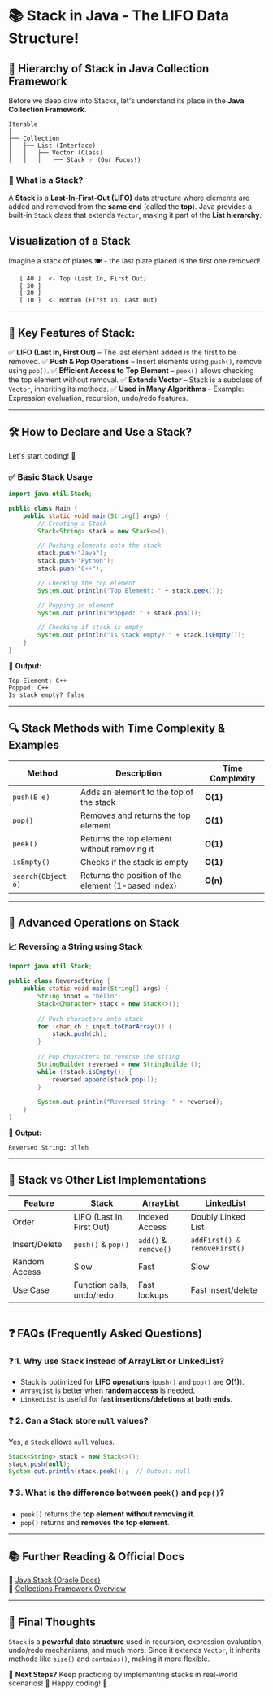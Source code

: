 # 📚 **Stack in Java - The LIFO Data Structure!**

## 🔹 **Hierarchy of Stack in Java Collection Framework**
Before we deep dive into Stacks, let's understand its place in the **Java Collection Framework**.

```
Iterable  
│  
├── Collection  
│   ├── List (Interface)  
│   │   ├── Vector (Class)  
│   │   │   ├── Stack ✅ (Our Focus!)  
```

### 🤔 **What is a Stack?**  
A **Stack** is a **Last-In-First-Out (LIFO)** data structure where elements are added and removed from the **same end** (called the **top**). Java provides a built-in `Stack` class that extends `Vector`, making it part of the **List hierarchy**.

## **Visualization of a Stack**  

Imagine a stack of plates 🍽️ - the last plate placed is the first one removed!

```
   [ 40 ]  <- Top (Last In, First Out)
   [ 30 ]
   [ 20 ]
   [ 10 ]  <- Bottom (First In, Last Out)
```

---

## 📌 **Key Features of Stack:**
✅ **LIFO (Last In, First Out)** – The last element added is the first to be removed.
✅ **Push & Pop Operations** – Insert elements using `push()`, remove using `pop()`.
✅ **Efficient Access to Top Element** – `peek()` allows checking the top element without removal.
✅ **Extends Vector** – Stack is a subclass of `Vector`, inheriting its methods.
✅ **Used in Many Algorithms** – Example: Expression evaluation, recursion, undo/redo features.

---

## 🛠 **How to Declare and Use a Stack?**  
Let's start coding! 🚀  

### ✅ **Basic Stack Usage**
```java
import java.util.Stack;

public class Main {
    public static void main(String[] args) {
        // Creating a Stack
        Stack<String> stack = new Stack<>();

        // Pushing elements onto the stack
        stack.push("Java");
        stack.push("Python");
        stack.push("C++");

        // Checking the top element
        System.out.println("Top Element: " + stack.peek());

        // Popping an element
        System.out.println("Popped: " + stack.pop());

        // Checking if stack is empty
        System.out.println("Is stack empty? " + stack.isEmpty());
    }
}
```

📌 **Output:**  
```
Top Element: C++
Popped: C++
Is stack empty? false
```

---

## 🔍 **Stack Methods with Time Complexity & Examples**  

| Method | Description | Time Complexity |
|--------|------------|----------------|
| `push(E e)` | Adds an element to the top of the stack | **O(1)** |
| `pop()` | Removes and returns the top element | **O(1)** |
| `peek()` | Returns the top element without removing it | **O(1)** |
| `isEmpty()` | Checks if the stack is empty | **O(1)** |
| `search(Object o)` | Returns the position of the element (1-based index) | **O(n)** |

---

## 🔎 **Advanced Operations on Stack**

### 📈 **Reversing a String using Stack**
```java
import java.util.Stack;

public class ReverseString {
    public static void main(String[] args) {
        String input = "hello";
        Stack<Character> stack = new Stack<>();
        
        // Push characters onto stack
        for (char ch : input.toCharArray()) {
            stack.push(ch);
        }
        
        // Pop characters to reverse the string
        StringBuilder reversed = new StringBuilder();
        while (!stack.isEmpty()) {
            reversed.append(stack.pop());
        }
        
        System.out.println("Reversed String: " + reversed);
    }
}
```

📌 **Output:**  
```
Reversed String: olleh
```

---

## 🚀 **Stack vs Other List Implementations**
| Feature | Stack | ArrayList | LinkedList |
|---------|-------|-----------|------------|
| Order | LIFO (Last In, First Out) | Indexed Access | Doubly Linked List |
| Insert/Delete | `push()` & `pop()` | `add()` & `remove()` | `addFirst() & removeFirst()` |
| Random Access | Slow | Fast | Slow |
| Use Case | Function calls, undo/redo | Fast lookups | Fast insert/delete |

---

## ❓ **FAQs (Frequently Asked Questions)**  

### ❓ 1. **Why use Stack instead of ArrayList or LinkedList?**
- Stack is optimized for **LIFO operations** (`push()` and `pop()` are **O(1)**).
- `ArrayList` is better when **random access** is needed.
- `LinkedList` is useful for **fast insertions/deletions at both ends**.

### ❓ 2. **Can a Stack store `null` values?**
Yes, a `Stack` allows `null` values.
```java
Stack<String> stack = new Stack<>();
stack.push(null);
System.out.println(stack.peek());  // Output: null
```

### ❓ 3. **What is the difference between `peek()` and `pop()`?**
- `peek()` returns the **top element without removing it**.
- `pop()` returns and **removes the top element**.

---

## 📚 **Further Reading & Official Docs**  
🔗 [Java Stack (Oracle Docs)](https://docs.oracle.com/javase/8/docs/api/java/util/Stack.html)  
🔗 [Collections Framework Overview](https://docs.oracle.com/javase/tutorial/collections/intro/index.html)  

---

## 🌟 **Final Thoughts**  
`Stack` is a **powerful data structure** used in recursion, expression evaluation, undo/redo mechanisms, and much more. Since it extends `Vector`, it inherits methods like `size()` and `contains()`, making it more flexible.

🔄 **Next Steps?** Keep practicing by implementing stacks in real-world scenarios! 🚀 Happy coding! 🎯  

